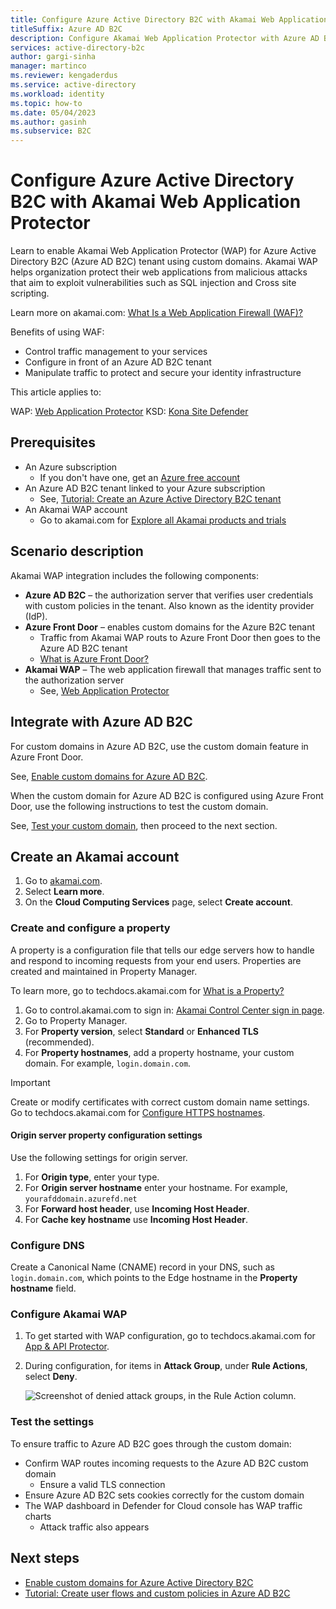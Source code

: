 ```yaml
---
title: Configure Azure Active Directory B2C with Akamai Web Application Protector
titleSuffix: Azure AD B2C
description: Configure Akamai Web Application Protector with Azure AD B2C
services: active-directory-b2c
author: gargi-sinha
manager: martinco
ms.reviewer: kengaderdus
ms.service: active-directory
ms.workload: identity
ms.topic: how-to
ms.date: 05/04/2023
ms.author: gasinh
ms.subservice: B2C
---
```


# Configure Azure Active Directory B2C with Akamai Web Application Protector

Learn to enable Akamai Web Application Protector (WAP) for Azure Active Directory B2C (Azure AD B2C) tenant using custom domains. Akamai WAP helps organization protect their web applications from malicious attacks that aim to exploit vulnerabilities such as SQL injection and Cross site scripting.

Learn more on akamai.com: [What Is a Web Application Firewall (WAF)?](https://www.akamai.com/glossary/what-is-a-waf)

Benefits of using WAF:

* Control traffic management to your services
* Configure in front of an Azure AD B2C tenant
* Manipulate traffic to protect and secure your identity infrastructure

This article applies to:

WAP: [Web Application Protector](https://www.akamai.com/products/web-application-protector)
KSD: [Kona Site Defender](https://www.akamai.com/us/en/products/security/kona-site-defender.jsp) 

## Prerequisites

* An Azure subscription
  * If you don't have one, get an [Azure free account](https://azure.microsoft.com/free/)
* An Azure AD B2C tenant linked to your Azure subscription
  * See, [Tutorial: Create an Azure Active Directory B2C tenant](tutorial-create-tenant.md) 
* An Akamai WAP account
  * Go to akamai.com for [Explore all Akamai products and trials](https://www.akamai.com/us/en/akamai-free-trials.jsp)

## Scenario description

Akamai WAP integration includes the following components:

* **Azure AD B2C** – the authorization server that verifies user credentials with custom policies in the tenant. Also known as the identity provider (IdP).
* **Azure Front Door** – enables custom domains for the Azure B2C tenant
  * Traffic from Akamai WAP routs to Azure Front Door then goes to the Azure AD B2C tenant
  * [What is Azure Front Door?](../frontdoor/front-door-overview.md) 
* **Akamai WAP** – The web application firewall that manages traffic sent to the authorization server
  * See, [Web Application Protector](https://www.akamai.com/us/en/resources/waf.jsp)

## Integrate with Azure AD B2C

For custom domains in Azure AD B2C, use the custom domain feature in Azure Front Door. 

See, [Enable custom domains for Azure AD B2C](./custom-domain.md?pivots=b2c-user-flow).  

When the custom domain for Azure AD B2C is configured using Azure Front Door, use the following instructions to test the custom domain.

See, [Test your custom domain](./custom-domain.md?pivots=b2c-custom-policy#test-your-custom-domain), then proceed to the next section.  

## Create an Akamai account

1. Go to [akamai.com](https://www.akamai.com).
2. Select **Learn more**.
3. On the **Cloud Computing Services** page, select **Create account**.

### Create and configure a property

A property is a configuration file that tells our edge servers how to handle and respond to incoming requests from your end users. Properties are created and maintained in Property Manager.

To learn more, go to techdocs.akamai.com for [What is a Property?](https://techdocs.akamai.com/start/docs/prop)

1. Go to control.akamai.com to sign in: [Akamai Control Center sign in page](https://control.akamai.com/wh/CUSTOMER/AKAMAI/en-US/WEBHELP/property-manager/property-manager-help/GUID-14BB87F2-282F-4C4A-8043-B422344884E6.html).
2. Go to Property Manager.
3. For **Property version**, select **Standard** or **Enhanced TLS** (recommended).
4. For **Property hostnames**, add a property hostname, your custom domain. For example, `login.domain.com`. 

  > [!IMPORTANT]
  > Create or modify certificates with correct custom domain name settings. </br> Go to techdocs.akamai.com for [Configure HTTPS hostnames](https://learn.akamai.com/en-us/webhelp/property-manager/https-delivery-with-property-manager/GUID-9EE0EB6A-E62B-4F5F-9340-60CBD093A429.html). 

#### Origin server property configuration settings

Use the following settings for origin server.

1. For **Origin type**, enter your type.
2. For **Origin server hostname** enter your hostname. For example, `yourafddomain.azurefd.net`
3. For **Forward host header**, use **Incoming Host Header**.
4. For **Cache key hostname** use **Incoming Host Header**.

### Configure DNS

Create a Canonical Name (CNAME) record in your DNS, such as `login.domain.com`, which points to the Edge hostname in the **Property hostname** field.

### Configure Akamai WAP

1. To get started with WAP configuration, go to techdocs.akamai.com for [App & API Protector](https://techdocs.akamai.com/cloud-security/docs/app-api-protector).
2. During configuration, for items in **Attack Group**, under **Rule Actions**, select **Deny**.

    ![Screenshot of denied attack groups, in the Rule Action column.](./media/partner-akamai/rule-action-deny.png)

### Test the settings

To ensure traffic to Azure AD B2C goes through the custom domain:

* Confirm WAP routes incoming requests to the Azure AD B2C custom domain
  * Ensure a valid TLS connection
* Ensure Azure AD B2C sets cookies correctly for the custom domain
* The WAP dashboard in Defender for Cloud console has WAP traffic charts
  * Attack traffic also appears

## Next steps

* [Enable custom domains for Azure Active Directory B2C](./custom-domain.md?pivots=b2c-user-flow)
* [Tutorial: Create user flows and custom policies in Azure AD B2C](./tutorial-create-user-flows.md?pivots=b2c-custom-policy&tabs=applications)

